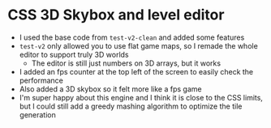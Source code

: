 # CSS 3D Skybox and level editor

- I used the base code from `test-v2-clean` and added some features
- `test-v2` only allowed you to use flat game maps, so I remade the whole editor to support truly 3D worlds
	- The editor is still just numbers on 3D arrays, but it works
- I added an fps counter at the top left of the screen to easily check the performance
- Also added a 3D skybox so it felt more like a fps game
- I'm super happy about this engine and I think it is close to the CSS limits, but I could still add a greedy mashing algorithm to optimize the tile generation